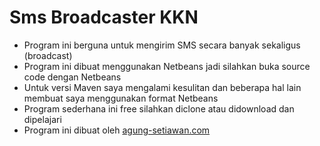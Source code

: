 Sms Broadcaster KKN
===================
- Program ini berguna untuk mengirim SMS secara banyak sekaligus (broadcast)
- Program ini dibuat menggunakan Netbeans jadi silahkan buka source code dengan Netbeans
- Untuk versi Maven saya mengalami kesulitan dan beberapa hal lain membuat saya menggunakan format Netbeans
- Program sederhana ini free silahkan diclone atau didownload dan dipelajari
- Program ini dibuat oleh [agung-setiawan.com](http://agung-setiawan.com "Agung Setiawan")
